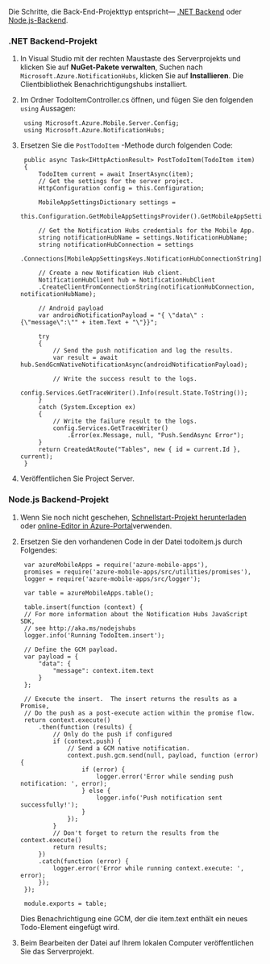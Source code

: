 Die Schritte, die Back-End-Projekttyp entspricht&mdash; [.NET Backend](#dotnet) oder [Node.js-Backend](#nodejs).

### <a name="dotnet"></a>.NET Backend-Projekt

1. In Visual Studio mit der rechten Maustaste des Serverprojekts und klicken Sie auf **NuGet-Pakete verwalten**, Suchen nach `Microsoft.Azure.NotificationHubs`, klicken Sie auf **Installieren**. Die Clientbibliothek Benachrichtigungshubs installiert.

2. Im Ordner TodoItemController.cs öffnen, und fügen Sie den folgenden `using` Aussagen:

        using Microsoft.Azure.Mobile.Server.Config;
        using Microsoft.Azure.NotificationHubs;

3. Ersetzen Sie die `PostTodoItem` -Methode durch folgenden Code:  

      
        public async Task<IHttpActionResult> PostTodoItem(TodoItem item)
        {
            TodoItem current = await InsertAsync(item);
            // Get the settings for the server project.
            HttpConfiguration config = this.Configuration;

            MobileAppSettingsDictionary settings = 
                this.Configuration.GetMobileAppSettingsProvider().GetMobileAppSettings();

            // Get the Notification Hubs credentials for the Mobile App.
            string notificationHubName = settings.NotificationHubName;
            string notificationHubConnection = settings
                .Connections[MobileAppSettingsKeys.NotificationHubConnectionString].ConnectionString;

            // Create a new Notification Hub client.
            NotificationHubClient hub = NotificationHubClient
            .CreateClientFromConnectionString(notificationHubConnection, notificationHubName);

            // Android payload
            var androidNotificationPayload = "{ \"data\" : {\"message\":\"" + item.Text + "\"}}";

            try
            {
                // Send the push notification and log the results.
                var result = await hub.SendGcmNativeNotificationAsync(androidNotificationPayload);

                // Write the success result to the logs.
                config.Services.GetTraceWriter().Info(result.State.ToString());
            }
            catch (System.Exception ex)
            {
                // Write the failure result to the logs.
                config.Services.GetTraceWriter()
                    .Error(ex.Message, null, "Push.SendAsync Error");
            }
            return CreatedAtRoute("Tables", new { id = current.Id }, current);
        }

4. Veröffentlichen Sie Project Server.

### <a name="nodejs"></a>Node.js Backend-Projekt

1. Wenn Sie noch nicht geschehen, [Schnellstart-Projekt herunterladen](app-service-mobile-node-backend-how-to-use-server-sdk.md#download-quickstart) oder [online-Editor in Azure-Portal](app-service-mobile-node-backend-how-to-use-server-sdk.md#online-editor)verwenden.
 
1. Ersetzen Sie den vorhandenen Code in der Datei todoitem.js durch Folgendes:

        var azureMobileApps = require('azure-mobile-apps'),
        promises = require('azure-mobile-apps/src/utilities/promises'),
        logger = require('azure-mobile-apps/src/logger');
        
        var table = azureMobileApps.table();
        
        table.insert(function (context) {
        // For more information about the Notification Hubs JavaScript SDK, 
        // see http://aka.ms/nodejshubs
        logger.info('Running TodoItem.insert');
        
        // Define the GCM payload.
        var payload = {
            "data": {
                "message": context.item.text
            }
        };   
        
        // Execute the insert.  The insert returns the results as a Promise,
        // Do the push as a post-execute action within the promise flow.
        return context.execute()
            .then(function (results) {
                // Only do the push if configured
                if (context.push) {
                    // Send a GCM native notification.
                    context.push.gcm.send(null, payload, function (error) {
                        if (error) {
                            logger.error('Error while sending push notification: ', error);
                        } else {
                            logger.info('Push notification sent successfully!');
                        }
                    });
                }
                // Don't forget to return the results from the context.execute()
                return results;
            })
            .catch(function (error) {
                logger.error('Error while running context.execute: ', error);
            });
        });
        
        module.exports = table;  

    Dies Benachrichtigung eine GCM, der die item.text enthält ein neues Todo-Element eingefügt wird. 

2. Beim Bearbeiten der Datei auf Ihrem lokalen Computer veröffentlichen Sie das Serverprojekt. 
